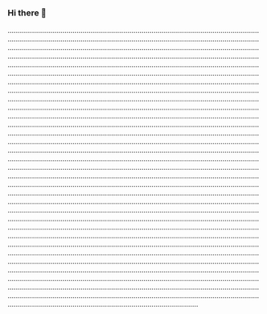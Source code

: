 ### Hi there 👋

..............................................................................................................................................................................................................................................................................................................................................................................................................................................................................................................................................................................................................................................................................................................................................................................................................................................................................................................................................................................................................................................................................................................................................................................................................................................................................................................................................................................................................................................................................................................................................................................................................................................................................................................................................................................................................................................................................................................................................................................................................................................................................................................................................................................................................................................................................................................................................................................................................................................................................................................................................................................................................................................................................................................................................................................................................................................................................................................................................................................................................................................................................................................................................................................................................................................................................................................................................................................................................................................................................................................................................................................................................................................................................................................................................................................................................................................................................................................................................................................................................................................................................................................................................................................................................................